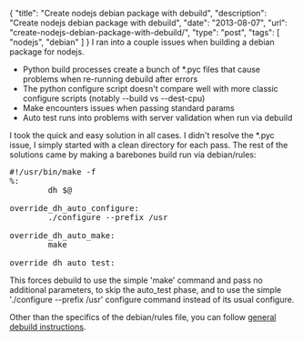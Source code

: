 {
  "title": "Create nodejs debian package with debuild",
  "description": "Create nodejs debian package with debuild",
  "date": "2013-08-07",
  "url": "create-nodejs-debian-package-with-debuild/",
  "type": "post",
  "tags": [
    "nodejs",
    "debian"
  ]
}
I ran into a couple issues when building a debian package for nodejs. 

*   Python build processes create a bunch of *.pyc files that cause problems when re-running debuild after errors
*   The python configure script doesn't compare well with more classic configure scripts (notably --build vs --dest-cpu)
*   Make encounters issues when passing standard params
*   Auto test runs into problems with server validation when run via debuild

I took the quick and easy solution in all cases. I didn't resolve the *.pyc issue, I simply started with a clean directory for each pass. The rest of the solutions came by making a barebones build run via debian/rules:

<pre>
#!/usr/bin/make -f
%:
        dh $@

override_dh_auto_configure:
        ./configure --prefix /usr

override_dh_auto_make:
        make

override_dh_auto_test:
</pre>

This forces debuild to use the simple 'make' command and pass no additional parameters, to skip the auto_test phase, and to use the simple './configure --prefix /usr' configure command instead of its usual configure.

Other than the specifics of the debian/rules file, you can follow [general debuild instructions](https://wiki.debian.org/IntroDebianPackaging).
